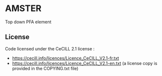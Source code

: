 # AMSTER
Top down PFA element

## License
Code licensed under the CeCILL 2.1 license :
- https://cecill.info/licences/Licence_CeCILL_V2.1-fr.txt
- https://cecill.info/licences/Licence_CeCILL_V2.1-en.txt (a license copy is provided in the COPYING.txt file)

